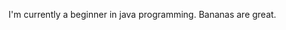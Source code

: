 I'm currently a beginner in java programming. Bananas are great.
<!---
BananaMan558/BananaMan558 is a ✨ special ✨ repository because its `README.md` (this file) appears on your GitHub profile.
You can click the Preview link to take a look at your changes.
--->
